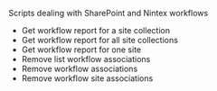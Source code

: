 Scripts dealing with SharePoint and Nintex workflows


* Get workflow report for a site collection
* Get workflow report for all site collections
* Get workflow report for one site
* Remove list workflow associations
* Remove workflow associations
* Remove workflow site associations
